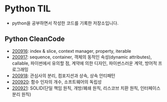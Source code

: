# Python TIL
- python을 공부하면서 작성한 코드를 기록한 저장소입니다.

## Python CleanCode
- [200916](https://github.com/navill/Python_TIL/tree/master/200916): index & slice, context manager, property, iterable
- [200917](https://github.com/navill/Python_TIL/tree/master/200917): sequence, container, 객체의 동적인 속성(dynamic attributes), callable, 파이썬에서 유의할 점, 계약에 의한 디자인, 파이썬스러운 계약, 방어적 프로그래밍
- [200918](https://github.com/navill/Python_TIL/tree/master/200918): 관심사의 분리, 컴포지션과 상속, 상속 안티패턴
- [200920](https://github.com/navill/Python_TIL/tree/master/200920): 함수 인자의 개수, 소프트웨어의 독립성
- [200921](https://github.com/navill/Python_TIL/tree/master/200921): SOLID(단일 책임 원칙, 개방/폐쇄 원칙, 리스코브 치환 원칙, 인터페이스 분리 원칙)

